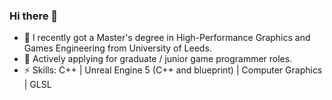 ### Hi there 👋



- 🌱 I recently got a Master's degree in High-Performance Graphics and Games Engineering from University of Leeds.
- 🔭 Actively applying for graduate / junior game programmer roles.
- ⚡ Skills: C++ | Unreal Engine 5 (C++ and blueprint) | Computer Graphics | GLSL

<!--
**Muteages/Muteages** is a ✨ _special_ ✨ repository because its `README.md` (this file) appears on your GitHub profile.

Here are some ideas to get you started:

- 🔭 I’m currently working on ...
- 🌱 I’m currently learning ...
- 👯 I’m looking to collaborate on ...
- 🤔 I’m looking for help with ...
- 💬 Ask me about ...
- 📫 How to reach me: ...
- 😄 Pronouns: ...
- ⚡ Fun fact: ...
-->

